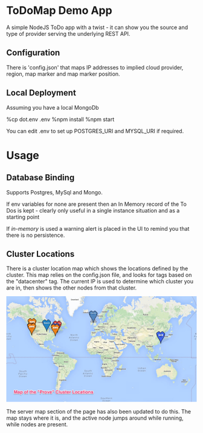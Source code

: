 
# ToDoMap Demo App

A simple NodeJS ToDo app with a twist - it can show you the source and type of provider serving the underlying REST API.

## Configuration

There is 'config.json' that maps IP addresses to implied cloud provider, region, map marker and map marker position.

## Local Deployment

Assuming you have a local MongoDb

%cp dot.env .env
%npm install
%npm start

You can edit .env to set up POSTGRES_URI and MYSQL_URI if required.

# Usage

## Database Binding

Supports Postgres, MySql and Mongo.

If env variables for none are present then an In Memory record of the To Dos is kept - clearly only useful in a single instance situation and as a starting point 

If *in-memory* is used a warning alert is placed in the UI to remind you that there is no persistence.

## Cluster Locations
There is a cluster location map which shows the locations defined by the cluster.  This map relies on the config.json file, and looks for tags based on the "datacenter" tag.  The current IP is used to determine which cluster you are in, then shows the other nodes from that cluster.

![Sample Cluster Locations](./prove-cluster.jpg)

The server map section of the page has also been updated to do this.  The map stays where it is, and the active node jumps around while running, while nodes are present.